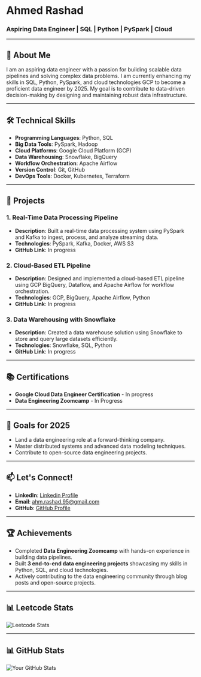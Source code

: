 # **Ahmed Rashad**  
### Aspiring Data Engineer | SQL | Python | PySpark | Cloud  

---

## 👋 About Me  
I am an aspiring data engineer with a passion for building scalable data pipelines and solving complex data problems. I am currently enhancing my skills in SQL, Python, PySpark, and cloud technologies GCP to become a proficient data engineer by 2025. My goal is to contribute to data-driven decision-making by designing and maintaining robust data infrastructure.  

---

## 🛠️ Technical Skills  
- **Programming Languages**: Python, SQL  
- **Big Data Tools**: PySpark, Hadoop  
- **Cloud Platforms**: Google Cloud Platform (GCP)  
- **Data Warehousing**: Snowflake, BigQuery  
- **Workflow Orchestration**: Apache Airflow  
- **Version Control**: Git, GitHub  
- **DevOps Tools**: Docker, Kubernetes, Terraform  

---

## 🚀 Projects  

### 1. **Real-Time Data Processing Pipeline**  
- **Description**: Built a real-time data processing system using PySpark and Kafka to ingest, process, and analyze streaming data.  
- **Technologies**: PySpark, Kafka, Docker, AWS S3  
- **GitHub Link**: In progress  

### 2. **Cloud-Based ETL Pipeline**  
- **Description**: Designed and implemented a cloud-based ETL pipeline using GCP BigQuery, Dataflow, and Apache Airflow for workflow orchestration.  
- **Technologies**: GCP, BigQuery, Apache Airflow, Python  
- **GitHub Link**: In progress  

### 3. **Data Warehousing with Snowflake**  
- **Description**: Created a data warehouse solution using Snowflake to store and query large datasets efficiently.  
- **Technologies**: Snowflake, SQL, Python  
- **GitHub Link**: In progress  

---

## 📚 Certifications  
- **Google Cloud Data Engineer Certification** - In progress    
- **Data Engineering Zoomcamp** - In Progress

---

## 🎯 Goals for 2025  
- Land a data engineering role at a forward-thinking company.  
- Master distributed systems and advanced data modeling techniques.  
- Contribute to open-source data engineering projects.  

---

## 📫 Let's Connect!  
- **LinkedIn**: [Linkedin Profile](https://www.linkedin.com/in/ahmed-rashad-045a43254/)  
- **Email**: ahm.rashad.95@gmail.com  
- **GitHub**: [GitHub Profile](https://github.com/Arashad2024)  

---

## 🏆 Achievements  
- Completed **Data Engineering Zoomcamp** with hands-on experience in building data pipelines.  
- Built **3 end-to-end data engineering projects** showcasing my skills in Python, SQL, and cloud technologies.  
- Actively contributing to the data engineering community through blog posts and open-source projects.  

---

## 📊 Leetcode Stats  
![Leetcode Stats](https://leetcard.jacoblin.cool/jzELvRgK7F)  

---

## 📊 GitHub Stats  
![Your GitHub Stats](https://github-readme-stats.vercel.app/api?username=Arashad2024&show_icons=true&theme=dark)
